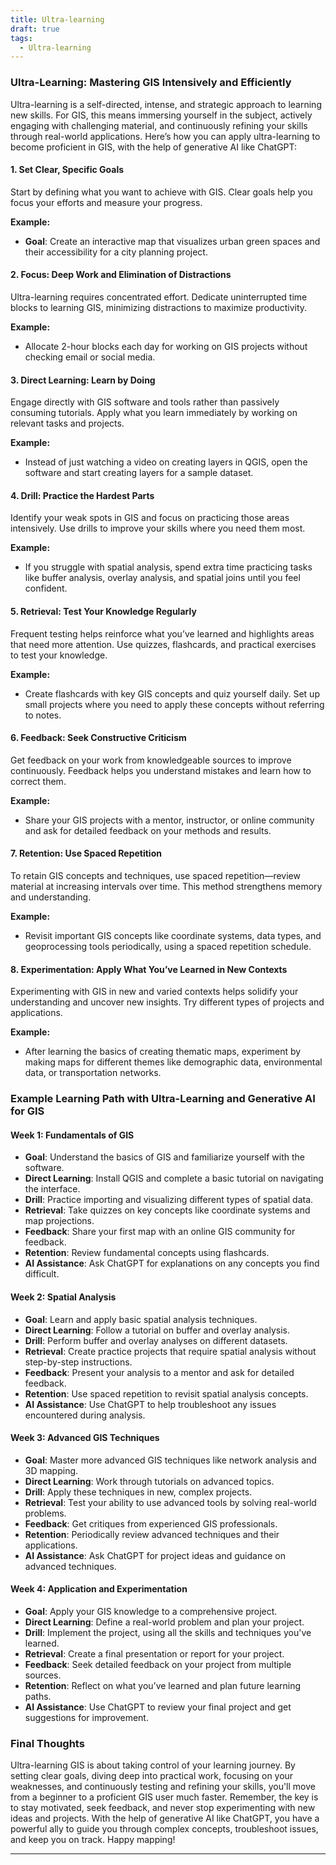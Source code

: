 ```yaml
---
title: Ultra-learning
draft: true
tags:
  - Ultra-learning
---
```


### Ultra-Learning: Mastering GIS Intensively and Efficiently

Ultra-learning is a self-directed, intense, and strategic approach to learning new skills. For GIS, this means immersing yourself in the subject, actively engaging with challenging material, and continuously refining your skills through real-world applications. Here’s how you can apply ultra-learning to become proficient in GIS, with the help of generative AI like ChatGPT:

#### 1. **Set Clear, Specific Goals**

Start by defining what you want to achieve with GIS. Clear goals help you focus your efforts and measure your progress.

**Example:**
- **Goal**: Create an interactive map that visualizes urban green spaces and their accessibility for a city planning project.

#### 2. **Focus: Deep Work and Elimination of Distractions**

Ultra-learning requires concentrated effort. Dedicate uninterrupted time blocks to learning GIS, minimizing distractions to maximize productivity.

**Example:**
- Allocate 2-hour blocks each day for working on GIS projects without checking email or social media.

#### 3. **Direct Learning: Learn by Doing**

Engage directly with GIS software and tools rather than passively consuming tutorials. Apply what you learn immediately by working on relevant tasks and projects.

**Example:**
- Instead of just watching a video on creating layers in QGIS, open the software and start creating layers for a sample dataset.

#### 4. **Drill: Practice the Hardest Parts**

Identify your weak spots in GIS and focus on practicing those areas intensively. Use drills to improve your skills where you need them most.

**Example:**
- If you struggle with spatial analysis, spend extra time practicing tasks like buffer analysis, overlay analysis, and spatial joins until you feel confident.

#### 5. **Retrieval: Test Your Knowledge Regularly**

Frequent testing helps reinforce what you’ve learned and highlights areas that need more attention. Use quizzes, flashcards, and practical exercises to test your knowledge.

**Example:**
- Create flashcards with key GIS concepts and quiz yourself daily. Set up small projects where you need to apply these concepts without referring to notes.

#### 6. **Feedback: Seek Constructive Criticism**

Get feedback on your work from knowledgeable sources to improve continuously. Feedback helps you understand mistakes and learn how to correct them.

**Example:**
- Share your GIS projects with a mentor, instructor, or online community and ask for detailed feedback on your methods and results.

#### 7. **Retention: Use Spaced Repetition**

To retain GIS concepts and techniques, use spaced repetition—review material at increasing intervals over time. This method strengthens memory and understanding.

**Example:**
- Revisit important GIS concepts like coordinate systems, data types, and geoprocessing tools periodically, using a spaced repetition schedule.

#### 8. **Experimentation: Apply What You’ve Learned in New Contexts**

Experimenting with GIS in new and varied contexts helps solidify your understanding and uncover new insights. Try different types of projects and applications.

**Example:**
- After learning the basics of creating thematic maps, experiment by making maps for different themes like demographic data, environmental data, or transportation networks.



### Example Learning Path with Ultra-Learning and Generative AI for GIS

#### Week 1: Fundamentals of GIS

- **Goal**: Understand the basics of GIS and familiarize yourself with the software.
- **Direct Learning**: Install QGIS and complete a basic tutorial on navigating the interface.
- **Drill**: Practice importing and visualizing different types of spatial data.
- **Retrieval**: Take quizzes on key concepts like coordinate systems and map projections.
- **Feedback**: Share your first map with an online GIS community for feedback.
- **Retention**: Review fundamental concepts using flashcards.
- **AI Assistance**: Ask ChatGPT for explanations on any concepts you find difficult.

#### Week 2: Spatial Analysis

- **Goal**: Learn and apply basic spatial analysis techniques.
- **Direct Learning**: Follow a tutorial on buffer and overlay analysis.
- **Drill**: Perform buffer and overlay analyses on different datasets.
- **Retrieval**: Create practice projects that require spatial analysis without step-by-step instructions.
- **Feedback**: Present your analysis to a mentor and ask for detailed feedback.
- **Retention**: Use spaced repetition to revisit spatial analysis concepts.
- **AI Assistance**: Use ChatGPT to help troubleshoot any issues encountered during analysis.

#### Week 3: Advanced GIS Techniques

- **Goal**: Master more advanced GIS techniques like network analysis and 3D mapping.
- **Direct Learning**: Work through tutorials on advanced topics.
- **Drill**: Apply these techniques in new, complex projects.
- **Retrieval**: Test your ability to use advanced tools by solving real-world problems.
- **Feedback**: Get critiques from experienced GIS professionals.
- **Retention**: Periodically review advanced techniques and their applications.
- **AI Assistance**: Ask ChatGPT for project ideas and guidance on advanced techniques.

#### Week 4: Application and Experimentation

- **Goal**: Apply your GIS knowledge to a comprehensive project.
- **Direct Learning**: Define a real-world problem and plan your project.
- **Drill**: Implement the project, using all the skills and techniques you've learned.
- **Retrieval**: Create a final presentation or report for your project.
- **Feedback**: Seek detailed feedback on your project from multiple sources.
- **Retention**: Reflect on what you’ve learned and plan future learning paths.
- **AI Assistance**: Use ChatGPT to review your final project and get suggestions for improvement.

### Final Thoughts

Ultra-learning GIS is about taking control of your learning journey. By setting clear goals, diving deep into practical work, focusing on your weaknesses, and continuously testing and refining your skills, you'll move from a beginner to a proficient GIS user much faster. Remember, the key is to stay motivated, seek feedback, and never stop experimenting with new ideas and projects. With the help of generative AI like ChatGPT, you have a powerful ally to guide you through complex concepts, troubleshoot issues, and keep you on track. Happy mapping!

---
